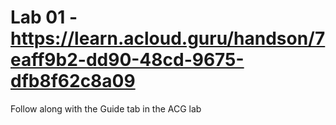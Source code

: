# Lab 01 - https://learn.acloud.guru/handson/7eaff9b2-dd90-48cd-9675-dfb8f62c8a09

Follow along with the Guide tab in the ACG lab
